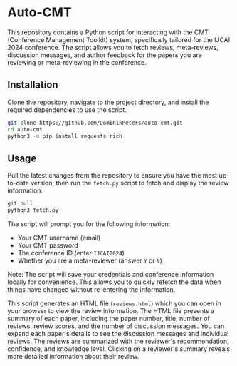 # Auto-CMT

This repository contains a Python script for interacting with the CMT (Conference Management Toolkit) system, specifically tailored for the IJCAI 2024 conference. The script allows you to fetch reviews, meta-reviews, discussion messages, and author feedback for the papers you are reviewing or meta-reviewing in the conference.

## Installation

Clone the repository, navigate to the project directory, and install the required dependencies to use the script.

```bash
git clone https://github.com/DominikPeters/auto-cmt.git
cd auto-cmt
python3 -m pip install requests rich
```

## Usage

Pull the latest changes from the repository to ensure you have the most up-to-date version, then run the `fetch.py` script to fetch and display the review information.

```bash
git pull
python3 fetch.py
```

The script will prompt you for the following information:
* Your CMT username (email)
* Your CMT password
* The conference ID (enter `IJCAI2024`)
* Whether you are a meta-reviewer (answer `Y` or `N`)

Note: The script will save your credentials and conference information locally for convenience. This allows you to quickly refetch the data when things have changed without re-entering the information.

This script generates an HTML file (`reviews.html`) which you can open in your browser to view the review information.
The HTML file presents a summary of each paper, including the paper number, title, number of reviews, review scores, and the number of discussion messages. You can expand each paper's details to see the discussion messages and individual reviews. The reviews are summarized with the reviewer's recommendation, confidence, and knowledge level. Clicking on a reviewer's summary reveals more detailed information about their review.